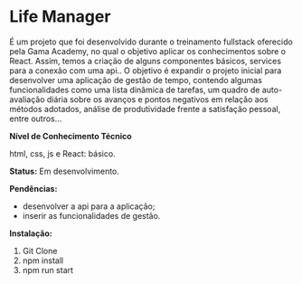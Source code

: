 # Life Manager

É um projeto que foi desenvolvido durante o treinamento fullstack oferecido pela Gama Academy, no qual o objetivo aplicar os conhecimentos sobre o React. Assim, temos a criação de alguns componentes básicos, services para a conexão com uma api.. O objetivo é expandir o projeto inicial para desenvolver uma aplicação de gestão de tempo, contendo algumas funcionalidades como uma lista dinâmica de tarefas, um quadro de auto-avaliação diária sobre os avanços e pontos negativos em relação aos métodos adotados, análise de produtividade frente a satisfação pessoal, entre outros...

**Nível de Conhecimento Técnico**

html, css, js e React: básico.

**Status:** Em desenvolvimento.

**Pendências:** 
* desenvolver a api para a aplicação;
* inserir as funcionalidades de gestão.

**Instalação:**

1. Git Clone
2. npm install
3. npm run start
